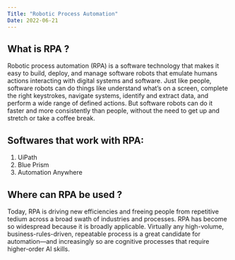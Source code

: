 ```yaml
---
Title: "Robotic Process Automation"
Date: 2022-06-21
---
```

## What is RPA ?

Robotic process automation (RPA) is a software technology that makes it easy to build, deploy, and manage software robots that emulate humans actions interacting with digital systems and software. Just like people, software robots can do things like understand what’s on a screen, complete the right keystrokes, navigate systems, identify and extract data, and perform a wide range of defined actions. But software robots can do it faster and more consistently than people, without the need to get up and stretch or take a coffee break.

## Softwares that work with RPA:
1. UiPath
2. Blue Prism
3. Automation Anywhere

## Where can RPA be used ?
Today, RPA is driving new efficiencies and freeing people from repetitive tedium across a broad swath of industries and processes.
RPA has become so widespread because it is broadly applicable. Virtually any high-volume, business-rules-driven, repeatable process is a great candidate for automation—and increasingly so are cognitive processes that require higher-order AI skills.
